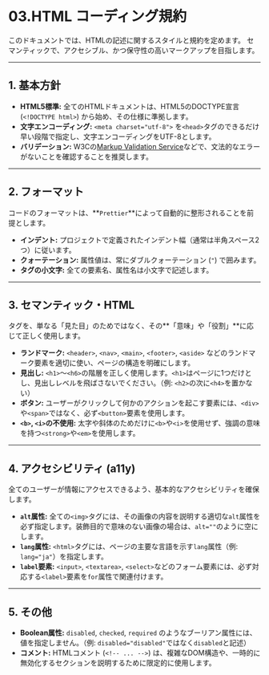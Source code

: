 # 03.HTML コーディング規約

このドキュメントでは、HTMLの記述に関するスタイルと規約を定めます。
セマンティックで、アクセシブル、かつ保守性の高いマークアップを目指します。

---

## 1. 基本方針

*   **HTML5標準:** 全てのHTMLドキュメントは、HTML5のDOCTYPE宣言 (`<!DOCTYPE html>`) から始め、その仕様に準拠します。
*   **文字エンコーディング:** `<meta charset="utf-8">` を`<head>`タグのできるだけ早い段階で指定し、文字エンコーディングをUTF-8とします。
*   **バリデーション:** W3Cの[Markup Validation Service](https://validator.w3.org/)などで、文法的なエラーがないことを確認することを推奨します。

---

## 2. フォーマット

コードのフォーマットは、**`Prettier`**によって自動的に整形されることを前提とします。

*   **インデント:** プロジェクトで定義されたインデント幅（通常は半角スペース2つ）に従います。
*   **クォーテーション:** 属性値は、常にダブルクォーテーション (`"`) で囲みます。
*   **タグの小文字:** 全ての要素名、属性名は小文字で記述します。

---

## 3. セマンティック・HTML

タグを、単なる「見た目」のためではなく、その**「意味」や「役割」**に応じて正しく使用します。

*   **ランドマーク:** `<header>`, `<nav>`, `<main>`, `<footer>`, `<aside>` などのランドマーク要素を適切に使い、ページの構造を明確にします。
*   **見出し:** `<h1>`〜`<h6>`の階層を正しく使用します。`<h1>`はページに1つだけとし、見出しレベルを飛ばさないでください。（例: `<h2>`の次に`<h4>`を置かない）
*   **ボタン:** ユーザーがクリックして何かのアクションを起こす要素には、`<div>`や`<span>`ではなく、必ず`<button>`要素を使用します。
*   **`<b>`, `<i>`の不使用:** 太字や斜体のためだけに`<b>`や`<i>`を使用せず、強調の意味を持つ`<strong>`や`<em>`を使用します。

---

## 4. アクセシビリティ (a11y)

全てのユーザーが情報にアクセスできるよう、基本的なアクセシビリティを確保します。

*   **`alt`属性:** 全ての`<img>`タグには、その画像の内容を説明する適切な`alt`属性を必ず指定します。装飾目的で意味のない画像の場合は、`alt=""`のように空にします。
*   **`lang`属性:** `<html>`タグには、ページの主要な言語を示す`lang`属性（例: `lang="ja"`）を指定します。
*   **`label`要素:** `<input>`, `<textarea>`, `<select>`などのフォーム要素には、必ず対応する`<label>`要素を`for`属性で関連付けます。

---

## 5. その他

*   **Boolean属性:** `disabled`, `checked`, `required` のようなブーリアン属性には、値を指定しません。（例: `disabled="disabled"`ではなく`disabled`と記述）
*   **コメント:** HTMLコメント (`<!-- ... -->`) は、複雑なDOM構造や、一時的に無効化するセクションを説明するために限定的に使用します。
